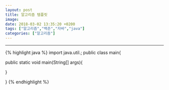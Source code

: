 ```yaml
---
layout: post
title: 알고리즘 템플릿
image:
date: 2018-03-02 13:35:20 +0200
tags: ["알고리즘","백준","자바","java"]
categories: ["알고리즘"]
---
```


---

{% highlight java %}
import java.util.;
public class main{

public static void main(String[] args){

}

}
{% endhighlight %}
